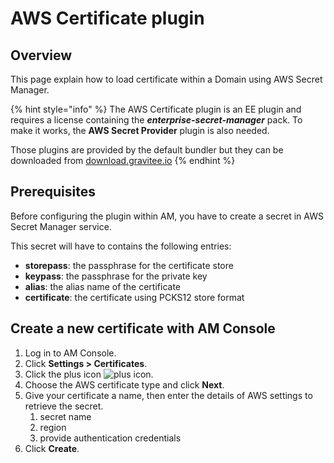 # AWS Certificate plugin

## Overview

This page explain how to load certificate within a Domain using AWS Secret Manager.

{% hint style="info" %}
The AWS Certificate plugin is an EE plugin and requires a license containing the _**enterprise-secret-manager**_ pack. To make it works, the **AWS Secret Provider** plugin is also needed.

Those plugins are provided by the default bundler but they can be downloaded from [download.gravitee.io](https://download.gravitee.io/#graviteeio-ee/plugins/)
{% endhint %}

## Prerequisites

Before configuring the plugin within AM, you have to create a secret in AWS Secret Manager service.

This secret will have to contains the following entries:

* **storepass**: the passphrase for the certificate store
* **keypass**: the passphrase for the private key
* **alias**: the alias name of the certificate
* **certificate**: the certificate using PCKS12 store format&#x20;

## Create a new certificate with AM Console <a href="#create-a-new-certificate-with-am-console" id="create-a-new-certificate-with-am-console"></a>

1. Log in to AM Console.
2. Click **Settings > Certificates**.
3. Click the plus icon ![plus icon](https://documentation.gravitee.io/\~gitbook/image?url=https%3A%2F%2Fdocs.gravitee.io%2Fimages%2Ficons%2Fplus-icon.png\&width=300\&dpr=4\&quality=100\&sign=d153b85e\&sv=1).
4. Choose the AWS certificate type and click **Next**.
5. Give your certificate a name, then enter the details of AWS settings to retrieve the secret.
   1. secret name
   2. region
   3. provide authentication credentials
6. Click **Create**.
